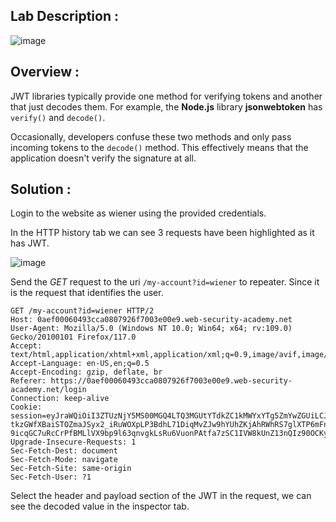 ## Lab Description :

![image](https://github.com/sh3bu/Portswigger_labs/assets/67383098/e12a4920-a21c-4d2b-965f-dffe3dea8c9f)

## Overview :

JWT libraries typically provide one method for verifying tokens and another that just decodes them. For example, the **Node.js** library **jsonwebtoken** has `verify()` and `decode()`.

Occasionally, developers confuse these two methods and only pass incoming tokens to the `decode()` method. This effectively means that the application doesn't verify the signature at all. 

## Solution :

Login to the website as wiener using the provided credentials.

In the HTTP history tab we can see 3 requests have been highlighted as it has JWT.

![image](https://github.com/sh3bu/Portswigger_labs/assets/67383098/d37294ca-00d4-4e78-93ba-c892085b17a3)

Send the *GET* request to the uri `/my-account?id=wiener` to repeater. Since it is the request that identifies the user. 

```http
GET /my-account?id=wiener HTTP/2
Host: 0aef00060493cca0807926f7003e00e9.web-security-academy.net
User-Agent: Mozilla/5.0 (Windows NT 10.0; Win64; x64; rv:109.0) Gecko/20100101 Firefox/117.0
Accept: text/html,application/xhtml+xml,application/xml;q=0.9,image/avif,image/webp,*/*;q=0.8
Accept-Language: en-US,en;q=0.5
Accept-Encoding: gzip, deflate, br
Referer: https://0aef00060493cca0807926f7003e00e9.web-security-academy.net/login
Connection: keep-alive
Cookie: session=eyJraWQiOiI3ZTUzNjY5MS00MGQ4LTQ3MGUtYTdkZC1kMWYxYTg5ZmYwZGUiLCJhbGciOiJSUzI1NiJ9.eyJpc3MiOiJwb3J0c3dpZ2dlciIsInN1YiI6IndpZW5lciIsImV4cCI6MTY5NTYyNzI4OH0.llpcQqdSn9hrRmaHEa-tkzGWfXBaiSTOZmaJSyx2_iRuWOXpLP3BdhL71DiqMvZJw9hYUhZKjAhRWhRS7glXTP6mFn6haB-9icqGC7uRcCrPfBMLlVX9bp9l63qnvgkLsRu6VuonPAtfa7zSC1IVW8kUnZ13nQIz90OCKybsznObTxNBCllTaE_FOJRFxkxaLd7L_zZmR_1EvFyLjHfE3D3T2uahWyEGizwmmgl8SA8A26gOQL9RmTZcQ3QCEgXbJnZkbKhKnj3ccNnQRgmYGnpmCBgc9gVk_RZfZEKjujUMukIXAjdOyEhYH7_qz716xbLZWWzzY7hhepeCCYa5EQ
Upgrade-Insecure-Requests: 1
Sec-Fetch-Dest: document
Sec-Fetch-Mode: navigate
Sec-Fetch-Site: same-origin
Sec-Fetch-User: ?1
```

Select the header and payload section of the JWT in the request, we can see the decoded value in the inspector tab.


